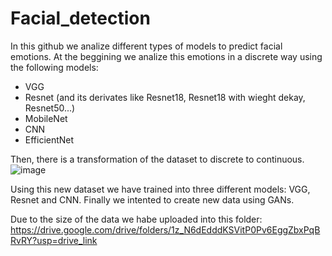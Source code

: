 # Facial_detection

In this github we analize different types of models to predict facial emotions. At the beggining we analize this emotions in a discrete way using the following models:
- VGG
- Resnet (and its derivates like Resnet18, Resnet18 with wieght dekay, Resnet50...)
- MobileNet
- CNN
- EfficientNet

Then, there is a transformation of the dataset to discrete to continuous.
![image](https://github.com/raquelbenjumea/Facial_detection/assets/114926077/51b5aee0-cfd4-4af9-a090-5a4daa52d146)

Using this new dataset we have trained into three different models: VGG, Resnet and CNN.
Finally we intented to create new data using GANs.

Due to the size of the data we habe uploaded into this folder:
https://drive.google.com/drive/folders/1z_N6dEdddKSVitP0Pv6EggZbxPqBRvRY?usp=drive_link

